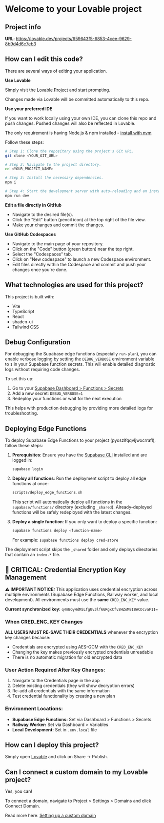 # Welcome to your Lovable project

## Project info

**URL**: https://lovable.dev/projects/659643f5-6853-4cee-9629-8b9d4d6c7eb3

## How can I edit this code?

There are several ways of editing your application.

**Use Lovable**

Simply visit the [Lovable Project](https://lovable.dev/projects/659643f5-6853-4cee-9629-8b9d4d6c7eb3) and start prompting.

Changes made via Lovable will be committed automatically to this repo.

**Use your preferred IDE**

If you want to work locally using your own IDE, you can clone this repo and push changes. Pushed changes will also be reflected in Lovable.

The only requirement is having Node.js & npm installed - [install with nvm](https://github.com/nvm-sh/nvm#installing-and-updating)

Follow these steps:

```sh
# Step 1: Clone the repository using the project's Git URL.
git clone <YOUR_GIT_URL>

# Step 2: Navigate to the project directory.
cd <YOUR_PROJECT_NAME>

# Step 3: Install the necessary dependencies.
npm i

# Step 4: Start the development server with auto-reloading and an instant preview.
npm run dev
```

**Edit a file directly in GitHub**

- Navigate to the desired file(s).
- Click the "Edit" button (pencil icon) at the top right of the file view.
- Make your changes and commit the changes.

**Use GitHub Codespaces**

- Navigate to the main page of your repository.
- Click on the "Code" button (green button) near the top right.
- Select the "Codespaces" tab.
- Click on "New codespace" to launch a new Codespace environment.
- Edit files directly within the Codespace and commit and push your changes once you're done.

## What technologies are used for this project?

This project is built with:

- Vite
- TypeScript
- React
- shadcn-ui
- Tailwind CSS

## Debug Configuration

For debugging the Supabase edge functions (especially `run-plan`), you can enable verbose logging by setting the `DEBUG_VERBOSE` environment variable to `1` in your Supabase function secrets. This will enable detailed diagnostic logs without requiring code changes.

To set this up:
1. Go to your [Supabase Dashboard > Functions > Secrets](https://supabase.com/dashboard/project/pyoszlfqqvljwocrrafl/settings/functions)
2. Add a new secret: `DEBUG_VERBOSE=1`
3. Redeploy your functions or wait for the next execution

This helps with production debugging by providing more detailed logs for troubleshooting.

## Deploying Edge Functions

To deploy Supabase Edge Functions to your project (pyoszlfqqvljwocrrafl), follow these steps:

1. **Prerequisites**: Ensure you have the [Supabase CLI](https://supabase.com/docs/reference/cli) installed and are logged in:
   ```sh
   supabase login
   ```

2. **Deploy all functions**: Run the deployment script to deploy all edge functions at once:
   ```sh
   scripts/deploy_edge_functions.sh
   ```
   This script will automatically deploy all functions in the `supabase/functions/` directory (excluding `_shared`). Already-deployed functions will be safely redeployed with the latest changes.

3. **Deploy a single function**: If you only want to deploy a specific function:
   ```sh
   supabase functions deploy <function-name>
   ```
   For example: `supabase functions deploy cred-store`

The deployment script skips the `_shared` folder and only deploys directories that contain an `index.*` file.

## 🔐 CRITICAL: Credential Encryption Key Management

**⚠️ IMPORTANT NOTICE:** This application uses credential encryption across multiple environments (Supabase Edge Functions, Railway worker, and local development). All environments must use the **same** `CRED_ENC_KEY` value.

**Current synchronized key:** `q4mBOy4dM5LfgUv3lf6GRgxCfv8HZoM8I8ACDcvaF1I=`

### When CRED_ENC_KEY Changes

**ALL USERS MUST RE-SAVE THEIR CREDENTIALS** whenever the encryption key changes because:
- Credentials are encrypted using AES-GCM with the `CRED_ENC_KEY`
- Changing the key makes previously encrypted credentials unreadable
- There is no automatic migration for old encrypted data

### User Action Required After Key Changes:
1. Navigate to the Credentials page in the app
2. Delete existing credentials (they will show decryption errors)
3. Re-add all credentials with the same information
4. Test credential functionality by creating a new plan

### Environment Locations:
- **Supabase Edge Functions:** Set via Dashboard > Functions > Secrets
- **Railway Worker:** Set via Dashboard > Variables
- **Local Development:** Set in `.env.local` file

## How can I deploy this project?

Simply open [Lovable](https://lovable.dev/projects/659643f5-6853-4cee-9629-8b9d4d6c7eb3) and click on Share -> Publish.

## Can I connect a custom domain to my Lovable project?

Yes, you can!

To connect a domain, navigate to Project > Settings > Domains and click Connect Domain.

Read more here: [Setting up a custom domain](https://docs.lovable.dev/tips-tricks/custom-domain#step-by-step-guide)
